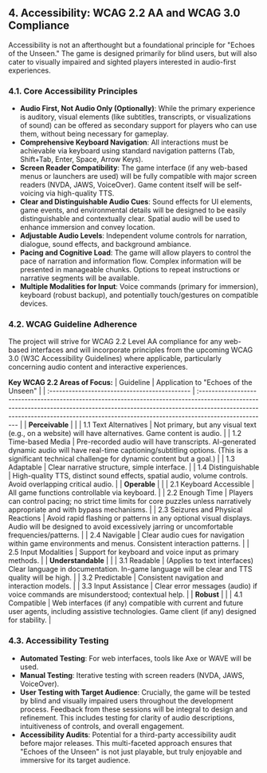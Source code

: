 ## 4. Accessibility: WCAG 2.2 AA and WCAG 3.0 Compliance
Accessibility is not an afterthought but a foundational principle for "Echoes of the Unseen." The game is designed primarily for blind users, but will also cater to visually impaired and sighted players interested in audio-first experiences.

### 4.1. Core Accessibility Principles
*   **Audio First, Not Audio Only (Optionally)**: While the primary experience is auditory, visual elements (like subtitles, transcripts, or visualizations of sound) can be offered as secondary support for players who can use them, without being necessary for gameplay.
*   **Comprehensive Keyboard Navigation**: All interactions must be achievable via keyboard using standard navigation patterns (Tab, Shift+Tab, Enter, Space, Arrow Keys).
*   **Screen Reader Compatibility**: The game interface (if any web-based menus or launchers are used) will be fully compatible with major screen readers (NVDA, JAWS, VoiceOver). Game content itself will be self-voicing via high-quality TTS.
*   **Clear and Distinguishable Audio Cues**: Sound effects for UI elements, game events, and environmental details will be designed to be easily distinguishable and contextually clear. Spatial audio will be used to enhance immersion and convey location.
*   **Adjustable Audio Levels**: Independent volume controls for narration, dialogue, sound effects, and background ambiance.
*   **Pacing and Cognitive Load**: The game will allow players to control the pace of narration and information flow. Complex information will be presented in manageable chunks. Options to repeat instructions or narrative segments will be available.
*   **Multiple Modalities for Input**: Voice commands (primary for immersion), keyboard (robust backup), and potentially touch/gestures on compatible devices.

### 4.2. WCAG Guideline Adherence
The project will strive for WCAG 2.2 Level AA compliance for any web-based interfaces and will incorporate principles from the upcoming WCAG 3.0 (W3C Accessibility Guidelines) where applicable, particularly concerning audio content and interactive experiences.

**Key WCAG 2.2 Areas of Focus:**
| Guideline                                     | Application to "Echoes of the Unseen"                                                                                                                                                                                                                            |
| :-------------------------------------------- | :--------------------------------------------------------------------------------------------------------------------------------------------------------------------------------------------------------------------------------------------------------------- |
| **Perceivable**                               |                                                                                                                                                                                                                                                                  |
| 1.1 Text Alternatives                         | Not primary, but any visual text (e.g., on a website) will have alternatives. Game content is audio.                                                                                                                                                           |
| 1.2 Time-based Media                          | Pre-recorded audio will have transcripts. AI-generated dynamic audio will have real-time captioning/subtitling options. (This is a significant technical challenge for dynamic content but a goal.)                                                               |
| 1.3 Adaptable                                 | Clear narrative structure, simple interface.                                                                                                                                                                                                                     |
| 1.4 Distinguishable                           | High-quality TTS, distinct sound effects, spatial audio, volume controls. Avoid overlapping critical audio.                                                                                                                                                    |
| **Operable**                                  |                                                                                                                                                                                                                                                                  |
| 2.1 Keyboard Accessible                       | All game functions controllable via keyboard.                                                                                                                                                                                                                    |
| 2.2 Enough Time                               | Players can control pacing; no strict time limits for core puzzles unless narratively appropriate and with bypass mechanisms.                                                                                                                                 |
| 2.3 Seizures and Physical Reactions           | Avoid rapid flashing or patterns in any optional visual displays. Audio will be designed to avoid excessively jarring or uncomfortable frequencies/patterns.                                                                                                  |
| 2.4 Navigable                                 | Clear audio cues for navigation within game environments and menus. Consistent interaction patterns.                                                                                                                                                             |
| 2.5 Input Modalities                          | Support for keyboard and voice input as primary methods.                                                                                                                                                                                                         |
| **Understandable**                            |                                                                                                                                                                                                                                                                  |
| 3.1 Readable                                  | (Applies to text interfaces) Clear language in documentation. In-game language will be clear and TTS quality will be high.                                                                                                                                     |
| 3.2 Predictable                               | Consistent navigation and interaction models.                                                                                                                                                                                                                    |
| 3.3 Input Assistance                          | Clear error messages (audio) if voice commands are misunderstood; contextual help.                                                                                                                                                                               |
| **Robust**                                    |                                                                                                                                                                                                                                                                  |
| 4.1 Compatible                                | Web interfaces (if any) compatible with current and future user agents, including assistive technologies. Game client (if any) designed for stability.                                                                                                         |

### 4.3. Accessibility Testing
*   **Automated Testing**: For web interfaces, tools like Axe or WAVE will be used.
*   **Manual Testing**: Iterative testing with screen readers (NVDA, JAWS, VoiceOver).
*   **User Testing with Target Audience**: Crucially, the game will be tested by blind and visually impaired users throughout the development process. Feedback from these sessions will be integral to design and refinement. This includes testing for clarity of audio descriptions, intuitiveness of controls, and overall engagement.
*   **Accessibility Audits**: Potential for a third-party accessibility audit before major releases.
This multi-faceted approach ensures that "Echoes of the Unseen" is not just playable, but truly enjoyable and immersive for its target audience.
